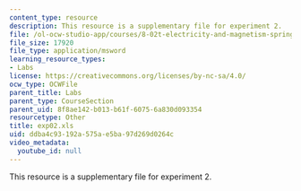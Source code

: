 ```yaml
---
content_type: resource
description: This resource is a supplementary file for experiment 2.
file: /ol-ocw-studio-app/courses/8-02t-electricity-and-magnetism-spring-2005/ddba4c93192a575ae5ba97d269d0264c_exp02.xls
file_size: 17920
file_type: application/msword
learning_resource_types:
- Labs
license: https://creativecommons.org/licenses/by-nc-sa/4.0/
ocw_type: OCWFile
parent_title: Labs
parent_type: CourseSection
parent_uid: 8f8ae142-b013-b61f-6075-6a830d093354
resourcetype: Other
title: exp02.xls
uid: ddba4c93-192a-575a-e5ba-97d269d0264c
video_metadata:
  youtube_id: null
---
```

This resource is a supplementary file for experiment 2.